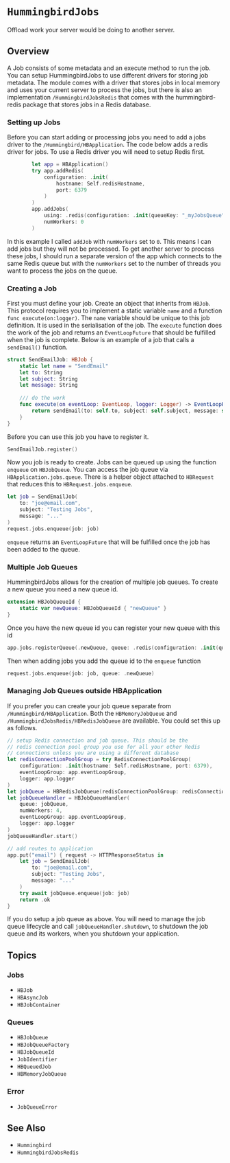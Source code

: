 # ``HummingbirdJobs``

Offload work your server would be doing to another server. 

## Overview

A Job consists of some metadata and an execute method to run the job. You can setup HummingbirdJobs to use different drivers for storing job metadata. The module comes with a driver that stores jobs in local memory and uses your current server to process the jobs, but there is also an implementation ``/HummingbirdJobsRedis`` that comes with the hummingbird-redis package that stores jobs in a Redis database. 

### Setting up Jobs

Before you can start adding or processing jobs you need to add a jobs driver to the ``/Hummingbird/HBApplication``. The code below adds a redis driver for jobs. To use a Redis driver you will need to setup Redis first.
```swift
        let app = HBApplication()
        try app.addRedis(
            configuration: .init(
                hostname: Self.redisHostname,
                port: 6379
            )
        )
        app.addJobs(
            using: .redis(configuration: .init(queueKey: "_myJobsQueue")),
            numWorkers: 0
        )
```
In this example I called `addJob` with `numWorkers` set to `0`. This means I can add jobs but they will not be processed. To get another server to process these jobs, I should run a separate version of the app which connects to the same Redis queue but with the `numWorkers` set to the number of threads you want to process the jobs on the queue.

### Creating a Job

First you must define your job. Create an object that inherits from `HBJob`. This protocol requires you to implement a static variable `name` and a function `func execute(on:logger)`. The `name` variable should be unique to this job definition. It is used in the serialisation of the job. The `execute` function does the work of the job and returns an `EventLoopFuture` that should be fulfilled when the job is complete. Below is an example of a job that calls a `sendEmail()` function.
```swift
struct SendEmailJob: HBJob {
    static let name = "SendEmail"
    let to: String
    let subject: String
    let message: String
    
    /// do the work
    func execute(on eventLoop: EventLoop, logger: Logger) -> EventLoopFuture<Void> {
        return sendEmail(to: self.to, subject: self.subject, message: self.message)
    }
}
```
Before you can use this job you have to register it. 
```swift
SendEmailJob.register()
```
Now you job is ready to create. Jobs can be queued up using the function `enqueue` on `HBJobQueue`. You can access the job queue via `HBApplication.jobs.queue`. There is a helper object attached to `HBRequest` that reduces this to `HBRequest.jobs.enqueue`. 
```swift
let job = SendEmailJob(
    to: "joe@email.com",
    subject: "Testing Jobs",
    message: "..."
)
request.jobs.enqueue(job: job)
```
`enqueue` returns an `EventLoopFuture` that will be fulfilled once the job has been added to the queue.

### Multiple Job Queues

HummingbirdJobs allows for the creation of multiple job queues. To create a new queue you need a new queue id.
```swift
extension HBJobQueueId {
    static var newQueue: HBJobQueueId { "newQueue" }
}
```
Once you have the new queue id you can register your new queue with this id
```swift
app.jobs.registerQueue(.newQueue, queue: .redis(configuration: .init(queueKey: "_myNewJobsQueue")))
```
Then when adding jobs you add the queue id to the `enqueue` function
```swift
request.jobs.enqueue(job: job, queue: .newQueue)
```

### Managing Job Queues outside HBApplication

If you prefer you can create your job queue separate from ``/Hummingbird/HBApplication``. Both the ``HBMemoryJobQueue`` and ``/HummingbirdJobsRedis/HBRedisJobQueue`` are available. You could set this up as follows.

```swift
// setup Redis connection and job queue. This should be the
// redis connection pool group you use for all your other Redis
// connections unless you are using a different database
let redisConnectionPoolGroup = try RedisConnectionPoolGroup(
    configuration: .init(hostname: Self.redisHostname, port: 6379),
    eventLoopGroup: app.eventLoopGroup,
    logger: app.logger
)
let jobQueue = HBRedisJobQueue(redisConnectionPoolGroup: redisConnectionPoolGroup)
let jobQueueHandler = HBJobQueueHandler(
    queue: jobQueue, 
    numWorkers: 4, 
    eventLoopGroup: app.eventLoopGroup, 
    logger: app.logger
)
jobQueueHandler.start()

// add routes to application
app.put("email") { request -> HTTPResponseStatus in
    let job = SendEmailJob(
        to: "joe@email.com",
        subject: "Testing Jobs",
        message: "..."
    )
    try await jobQueue.enqueue(job: job)
    return .ok
}
```
If you do setup a job queue as above. You will need to manage the job queue lifecycle and call `jobQueueHandler.shutdown`, to shutdown the job queue and its workers, when you shutdown your application.

## Topics

### Jobs

- ``HBJob``
- ``HBAsyncJob``
- ``HBJobContainer``

### Queues

- ``HBJobQueue``
- ``HBJobQueueFactory``
- ``HBJobQueueId``
- ``JobIdentifier``
- ``HBQueuedJob``
- ``HBMemoryJobQueue``

### Error

- ``JobQueueError``

## See Also

- ``Hummingbird``
- ``HummingbirdJobsRedis``
